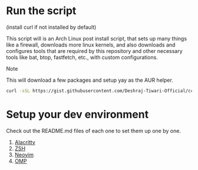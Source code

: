 # Run the script 
(install curl if not installed by default)

This script will is an Arch Linux post install script, that sets up many things like a firewall, downloads more linux kernels, and also downloads and configures tools that are required by this repository and other necessary tools like bat, btop, fastfetch, etc., with custom configurations.

> [!NOTE]
> This will download a few packages and setup yay as the AUR helper.

```bash
curl -sSL https://gist.githubusercontent.com/Deshraj-Tiwari-Official/cca2335cd4d2bd21391aa7145f75756b/raw | bash
```

# Setup your dev environment

Check out the README.md files of each one to set them up one by one.

1. [Alacritty](./alacritty/.config/alacritty/README.md)
2. [ZSH](./zsh/README.md)
3. [Neovim](./nvim/.config/nvim/README.md)
4. [OMP](./ohmyposh/.config/ohmyposh/README.md)
